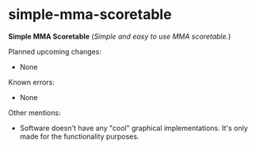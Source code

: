 # simple-mma-scoretable
**Simple MMA Scoretable**
(*Simple and easy to use MMA scoretable.*)

Planned upcoming changes:
- None

Known errors:
- None

Other mentions:
- Software doesn't have any "cool" graphical implementations. It's only made for the functionality purposes.
